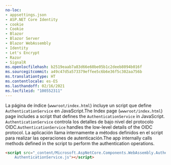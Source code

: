```yaml
---
no-loc:
- appsettings.json
- ASP.NET Core Identity
- cookie
- Cookie
- Blazor
- Blazor Server
- Blazor WebAssembly
- Identity
- Let's Encrypt
- Razor
- SignalR
ms.openlocfilehash: b2519eaab7a83d66e60be05b1c2deeb8094b016f
ms.sourcegitcommit: a49c47d5a573379effee5c6b6e36f5c302aa756b
ms.translationtype: HT
ms.contentlocale: es-ES
ms.lasthandoff: 02/16/2021
ms.locfileid: "100552311"
---
```

<span data-ttu-id="c1ff7-101">La página de índice (`wwwroot/index.html`) incluye un script que define `AuthenticationService` en JavaScript.</span><span class="sxs-lookup"><span data-stu-id="c1ff7-101">The Index page (`wwwroot/index.html`) page includes a script that defines the `AuthenticationService` in JavaScript.</span></span> <span data-ttu-id="c1ff7-102">`AuthenticationService` controla los detalles de bajo nivel del protocolo OIDC.</span><span class="sxs-lookup"><span data-stu-id="c1ff7-102">`AuthenticationService` handles the low-level details of the OIDC protocol.</span></span> <span data-ttu-id="c1ff7-103">La aplicación llama internamente a métodos definidos en el script para realizar las operaciones de autenticación.</span><span class="sxs-lookup"><span data-stu-id="c1ff7-103">The app internally calls methods defined in the script to perform the authentication operations.</span></span>

```html
<script src="_content/Microsoft.AspNetCore.Components.WebAssembly.Authentication/
    AuthenticationService.js"></script>
```
